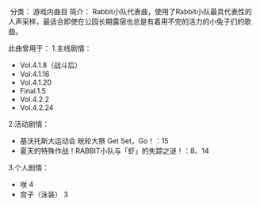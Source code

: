 ![]()
分类： 游戏内曲目
简介：
Rabbit小队代表曲，使用了Rabbit小队最具代表性的人声采样，最适合即使在公园长期露宿也总是有着用不完的活力的小兔子们的歌曲。

此曲曾用于：
1.主线剧情：
 - Vol.4.1.8（战斗后）
 - Vol.4.1.16
 - Vol.4.1.20
 - Final.1.5
 - Vol.4.2.2
 - Vol.4.2.24

2.活动剧情：
 - 基沃托斯大运动会 晄轮大祭 Get Set，Go！：15
 - 夏天的特殊作战！RABBIT小队与「虾」的失踪之谜！：8、14

3.个人剧情：
 - 咲 4
 - 宫子（泳装） 3
